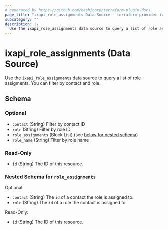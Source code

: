 ```yaml
---
# generated by https://github.com/hashicorp/terraform-plugin-docs
page_title: "ixapi_role_assignments Data Source - terraform-provider-ixapi"
subcategory: ""
description: |-
  Use the ixapi_role_assignments data source to query a list of role assigments. You can filter by contact and role.
---
```


# ixapi_role_assignments (Data Source)

Use the `ixapi_role_assignments` data source to query a list of role assigments. You can filter by contact and role.



<!-- schema generated by tfplugindocs -->
## Schema

### Optional

- `contact` (String) Filter by contact ID
- `role` (String) Filter by role ID
- `role_assignments` (Block List) (see [below for nested schema](#nestedblock--role_assignments))
- `role_name` (String) Filter by role name

### Read-Only

- `id` (String) The ID of this resource.

<a id="nestedblock--role_assignments"></a>
### Nested Schema for `role_assignments`

Optional:

- `contact` (String) The `id` of a contact the role is assigned to.
- `role` (String) The `id` of a role the contact is assigned to.

Read-Only:

- `id` (String) The ID of this resource.


